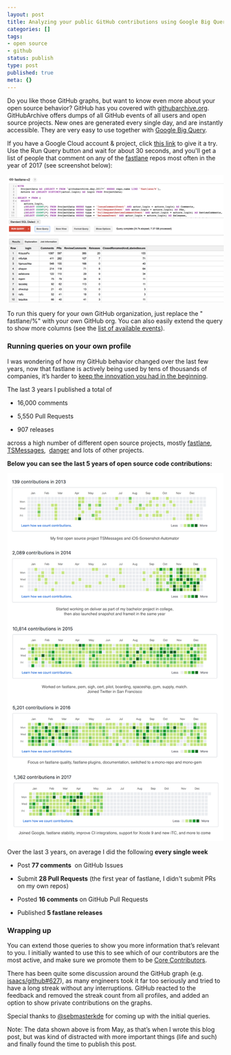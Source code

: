 ```yaml
---
layout: post
title: Analyzing your public GitHub contributions using Google Big Query
categories: []
tags:
- open source
- github
status: publish
type: post
published: true
meta: {}
---
```


Do you like those GitHub graphs, but want to know even more about your open source behavior? GitHub has you covered with 
[githubarchive.org](https://www.githubarchive.org/). GitHubArchive offers dumps of all GitHub events of all users and open source projects. New ones are generated every single day, and are instantly accessible. They are very easy to use together with 
[Google Big Query](https://cloud.google.com/bigquery/).

If you have a Google Cloud account & project, click 
[this link](https://bigquery.cloud.google.com/savedquery/900199909722:d0156caf0eb0459981d4d0cd31ba6326) to give it a try. Use the 
Run Query button and wait for about 30 seconds, and you'll get a list of people that comment on any of the 
[fastlane](https://fastlane.tools) repos most often in the year of 2017 (see screenshot below):
  
      
![](/squarespace_images/static_545299aae4b0e9514fe30c95_54529a29e4b025a90f45cc50_592b463d44024329b9559389_1496008271573__img.png_)
  


To run this query for your own GitHub organization, just replace the "
fastlane/%" with your own GitHub org. You can also easily extend the query to show more columns (see the 
[list of available events](https://developer.github.com/v3/activity/events/types/)).

### Running queries on your own profile


I was wondering of how my GitHub behavior changed over the last few years, now that fastlane is actively being used by tens of thousands of companies, it’s harder to 
[keep the innovation you had in the beginning](https://krausefx.com/blog/scaling-open-source-communities).

The last 3 years I published a total of

* 16,000 comments


* 5,550 Pull Requests


* 907 releases

across a high number of different open source projects, mostly 
[fastlane](https://github.com/fastlane/fastlane), 
[TSMessages](https://github.com/KrauseFx/TSMessages), 
[danger](http://danger.system) and lots of other projects.

**Below you can see the last 5 years of open source code contributions:**
  
      
![](/squarespace_images/static_545299aae4b0e9514fe30c95_54529a29e4b025a90f45cc50_598682c8bebafb164ee70efb_1501987676418__img.png_)
  


Over the last 3 years, on average I did the following 
**every single week**

* Post 
**77 comments**
 on GitHub Issues


* Submit 
**28 Pull Requests**
 (the first year of fastlane, I didn't submit PRs on my own repos)


* Posted 
**16 comments**
 on GitHub Pull Requests


* Published 
**5 fastlane releases**

### Wrapping up


You can extend those queries to show you more information that’s relevant to you. I initially wanted to use this to see which of our contributors are the most active, and make sure we promote them to be 
[Core Contributors](https://github.com/fastlane/fastlane/blob/master/CORE_CONTRIBUTOR.md).

There has been quite some discussion around the GitHub graph (e.g. 
[isaacs/github#627](https://github.com/isaacs/github/issues/627)), as many engineers took it far too seriously and tried to have a long streak without any interruptions. GitHub reacted to the feedback and removed the streak count from all profiles, and added an option to show private contributions on the graphs.

Special thanks to 
[@sebmasterkde](https://twitter.com/sebmasterkde) for coming up with the initial queries.

Note: The data shown above is from May, as that’s when I wrote this blog post, but was kind of distracted with more important things (life and such) and finally found the time to publish this post.
